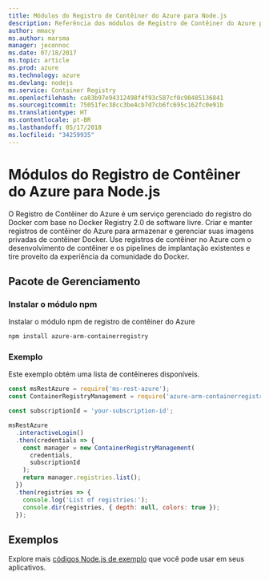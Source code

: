 ```yaml
---
title: Módulos do Registro de Contêiner do Azure para Node.js
description: Referência dos módulos de Registro de Contêiner do Azure para Node.js
author: mmacy
ms.author: marsma
manager: jeconnoc
ms.date: 07/18/2017
ms.topic: article
ms.prod: azure
ms.technology: azure
ms.devlang: nodejs
ms.service: Container Registry
ms.openlocfilehash: ca83b97e94312498f4f93c587cf0c90485136841
ms.sourcegitcommit: 75051fec38cc3be4cb7d7cb6fc695c162fc0e91b
ms.translationtype: HT
ms.contentlocale: pt-BR
ms.lasthandoff: 05/17/2018
ms.locfileid: "34259935"
---
```

# <a name="azure-container-registry-modules-for-nodejs"></a>Módulos do Registro de Contêiner do Azure para Node.js

O Registro de Contêiner do Azure é um serviço gerenciado do registro do Docker com base no Docker Registry 2.0 de software livre. Criar e manter registros de contêiner do Azure para armazenar e gerenciar suas imagens privadas de contêiner Docker. Use registros de contêiner no Azure com o desenvolvimento de contêiner e os pipelines de implantação existentes e tire proveito da experiência da comunidade do Docker.

## <a name="management-package"></a>Pacote de Gerenciamento

### <a name="install-the-npm-module"></a>Instalar o módulo npm

Instalar o módulo npm de registro de contêiner do Azure

```bash
npm install azure-arm-containerregistry
```

### <a name="example"></a>Exemplo

Este exemplo obtém uma lista de contêineres disponíveis.

```javascript
const msRestAzure = require('ms-rest-azure');
const ContainerRegistryManagement = require('azure-arm-containerregistry');

const subscriptionId = 'your-subscription-id';

msRestAzure
  .interactiveLogin()
  .then(credentials => {
    const manager = new ContainerRegistryManagement(
      credentials,
      subscriptionId
    );
    return manager.registries.list();
  })
  .then(registries => {
    console.log('List of registries:');
    console.dir(registries, { depth: null, colors: true });
  });
```

## <a name="samples"></a>Exemplos

Explore mais [códigos Node.js de exemplo](https://azure.microsoft.com/resources/samples/?platform=nodejs) que você pode usar em seus aplicativos.
